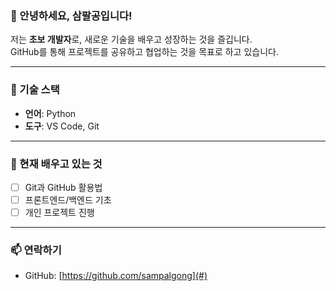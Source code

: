 ### 👋 안녕하세요, 삼팔공입니다!

저는 **초보 개발자**로, 새로운 기술을 배우고 성장하는 것을 즐깁니다.\
GitHub를 통해 프로젝트를 공유하고 협업하는 것을 목표로 하고 있습니다.

---

### 🔧 기술 스택

- **언어**: Python
- **도구**: VS Code, Git

---

### 🌱 현재 배우고 있는 것

- [ ] Git과 GitHub 활용법  
- [ ] 프론트엔드/백엔드 기초
- [ ] 개인 프로젝트 진행  

---

### 📫 연락하기

- GitHub: [https://github.com/sampalgong](#)
